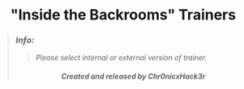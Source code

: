 # <center>"Inside the Backrooms" Trainers </center>
>### ***Info:***
>>*Please select internal or external version of trainer.*<br>
>###### <center> ***Created and released by Chr0nicxHack3r*** </center>
